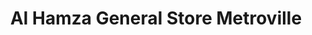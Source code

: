 ---
title: "Al Hamza General Store Metroville"
url: /karachi/al-hamza-general-store-metroville/
shop: general
---